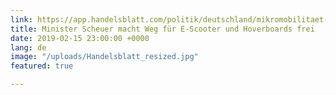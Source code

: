 ```yaml
---
link: https://app.handelsblatt.com/politik/deutschland/mikromobilitaet-minister-scheuer-macht-weg-fuer-e-scooter-und-hoverboards-frei/24003150.html?ticket=ST-921294-Jcmq0cVBeNxwxLuwAeC2-ap3
title: Minister Scheuer macht Weg für E-Scooter und Hoverboards frei
date: 2019-02-15 23:00:00 +0000
lang: de
image: "/uploads/Handelsblatt_resized.jpg"
featured: true

---
```


